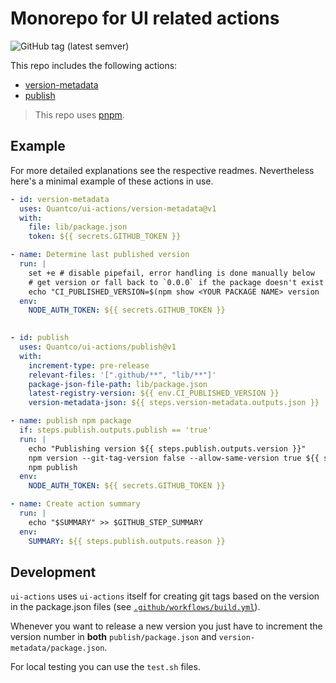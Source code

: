 # Monorepo for UI related actions

![GitHub tag (latest semver)](https://img.shields.io/github/v/tag/Quantco/ui-actions?color=%23000000&label=latest%20version&sort=semver)

This repo includes the following actions:

- [version-metadata](./version-metadata)
- [publish](./publish)

> This repo uses [pnpm](https://pnpm.io).

## Example

For more detailed explanations see the respective readmes.
Nevertheless here's a minimal example of these actions in use.

```yml
- id: version-metadata
  uses: Quantco/ui-actions/version-metadata@v1
  with:
    file: lib/package.json
    token: ${{ secrets.GITHUB_TOKEN }}

- name: Determine last published version
  run: |
    set +e # disable pipefail, error handling is done manually below
    # get version or fall back to `0.0.0` if the package doesn't exist (yet)
    echo "CI_PUBLISHED_VERSION=$(npm show <YOUR PACKAGE NAME> version || echo "0.0.0")" >> $GITHUB_ENV
  env:
    NODE_AUTH_TOKEN: ${{ secrets.GITHUB_TOKEN }}

  
- id: publish
  uses: Quantco/ui-actions/publish@v1
  with:
    increment-type: pre-release
    relevant-files: '[".github/**", "lib/**"]'
    package-json-file-path: lib/package.json
    latest-registry-version: ${{ env.CI_PUBLISHED_VERSION }}
    version-metadata-json: ${{ steps.version-metadata.outputs.json }}

- name: publish npm package
  if: steps.publish.outputs.publish == 'true'
  run: |
    echo "Publishing version ${{ steps.publish.outputs.version }}"
    npm version --git-tag-version false --allow-same-version true ${{ steps.publish.outputs.version }}
    npm publish
  env:
    NODE_AUTH_TOKEN: ${{ secrets.GITHUB_TOKEN }}

- name: Create action summary
  run: |
    echo "$SUMMARY" >> $GITHUB_STEP_SUMMARY
  env:
    SUMMARY: ${{ steps.publish.outputs.reason }}
```

## Development

`ui-actions` uses `ui-actions` itself for creating git tags based on the version in the package.json files (see [`.github/workflows/build.yml`](.github/workflows/build.yml)).

Whenever you want to release a new version you just have to increment the version number in **both** `publish/package.json` and `version-metadata/package.json`.

For local testing you can use the `test.sh` files.
